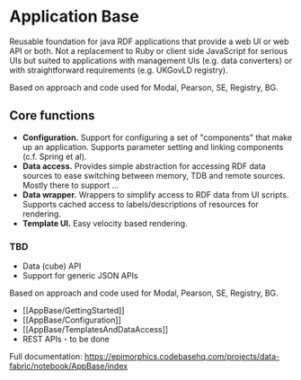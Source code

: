 # Application Base

Reusable foundation for java RDF applications that provide a web UI or web API or both. Not a replacement to Ruby or client side JavaScript for serious UIs but suited to applications with management UIs (e.g. data converters) or with straightforward requirements (e.g. UKGovLD registry).

Based on approach and code used for Modal, Pearson, SE, Registry, BG.

## Core functions

   * **Configuration.** Support for configuring a set of "components" that make up an application. Supports parameter setting and linking components (c.f. Spring et al).
   * **Data access.**   Provides simple abstraction for accessing RDF data sources to ease switching between memory, TDB and remote sources. Mostly there to support ...
   * **Data wrapper.**  Wrappers to simplify access to RDF data from UI scripts. Supports cached access to labels/descriptions of resources for rendering.
   * **Template UI.**   Easy velocity based rendering. 

### TBD

   * Data (cube) API
   * Support for generic JSON APIs

Based on approach and code used for Modal, Pearson, SE, Registry, BG.

   * [[AppBase/GettingStarted]]
   * [[AppBase/Configuration]]
   * [[AppBase/TemplatesAndDataAccess]]
   * REST APIs - to be done

Full documentation: https://epimorphics.codebasehq.com/projects/data-fabric/notebook/AppBase/index